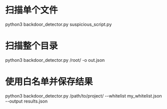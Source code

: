 # 扫描单个文件
python3 backdoor_detector.py suspicious_script.py

# 扫描整个目录
python3 backdoor_detector.py /root/ -o out.json

# 使用白名单并保存结果
python3 backdoor_detector.py /path/to/project/ --whitelist my_whitelist.json --output results.json